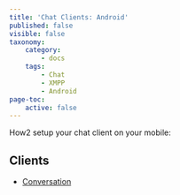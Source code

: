 ```yaml
---
title: 'Chat Clients: Android'
published: false
visible: false
taxonomy:
    category:
        - docs
    tags:
        - Chat
        - XMPP
        - Android
page-toc:
    active: false
---
```


How2 setup your chat client on your mobile:

## Clients
- [Conversation](conversation)
